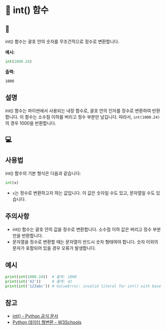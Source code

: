 # 📝 int() 함수
## 📖
int() 함수는 괄호 안의 숫자를 무조건적으로 정수로 변환합니다.

**예시:**

```python
int(1000.24)
```

**출력:**

```
1000
```

## 설명

int() 함수는 파이썬에서 사용되는 내장 함수로, 괄호 안의 인자를 정수로 변환하여 반환합니다. 이 함수는 소수점 이하를 버리고 정수 부분만 남깁니다. 따라서, `int(1000.24)`의 경우 1000을 반환합니다.
## 💻
## 사용법

int() 함수의 기본 형식은 다음과 같습니다:

```python
int(x)
```

- `x`는 정수로 변환하고자 하는 값입니다. 이 값은 숫자일 수도 있고, 문자열일 수도 있습니다.

## 주의사항

- int() 함수는 괄호 안의 값을 정수로 변환합니다. 소수점 이하 값은 버리고 정수 부분만을 반환합니다.
- 문자열을 정수로 변환할 때는 문자열이 반드시 숫자 형태여야 합니다. 숫자 이외의 문자가 포함되어 있을 경우 오류가 발생합니다.

## 예시

```python
print(int(1000.24))  # 출력: 1000
print(int('42'))     # 출력: 42
print(int('123abc')) # ValueError: invalid literal for int() with base 10: '123abc'
```

## 참고

- [int() - Python 공식 문서](https://docs.python.org/3/library/functions.html#int)
- [Python 데이터 형변환 - W3Schools](https://www.w3schools.com/python/python_casting.asp)
